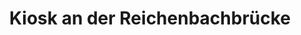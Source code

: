 ---
title: "Kiosk an der Reichenbachbrücke"
url: /muenchen/kiosk-an-der-reichenbachbruecke/
shop: Kiosk
---